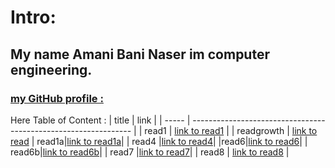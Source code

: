 
# Intro:

## My name Amani Bani Naser im computer engineering. 
### [ my  GitHub profile : ](https://github.com/amani-bn)


Here Table of Content :
| title | link |
| ----- | --------------------------------------------------------------- |
| read1 | [link to read1](https://amani-bn.github.io/reading-notes/read1) |
| readgrowth | [link to read](https://amani-bn.github.io/reading-notes/growth)
| read1a|[link to read1a](https://amani-bn.github.io/reading-notes/read1)|
| read4 |[link to read4](https://amani-bn.github.io/reading-notes/read4)|
|read6|[link to read6](https://amani-bn.github.io/reading-notes/read6)|
| read6b|[link to read6b](https://amani-bn.github.io/reading-notes/read6b)|
| read7 |[link to read7](https://amani-bn.github.io/reading-notes/read67)|
| read8 | [link to read8](https://amani-bn.github.io/reading-notes/read68) |
